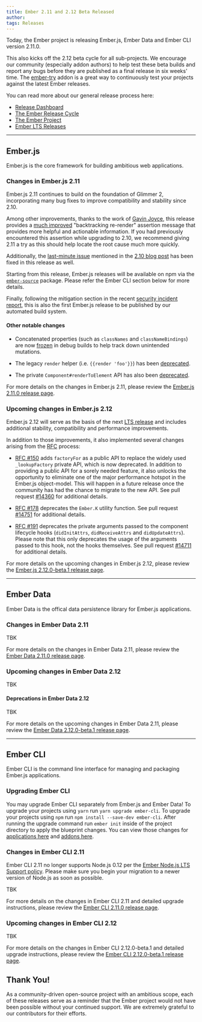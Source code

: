 ```yaml
---
title: Ember 2.11 and 2.12 Beta Released
author:
tags: Releases
---
```


Today, the Ember project is releasing Ember.js, Ember Data and Ember CLI
version 2.11.0.

This also kicks off the 2.12 beta cycle for all sub-projects. We encourage our
community (especially addon authors) to help test these beta builds and report
any bugs before they are published as a final release in six weeks' time. The
[ember-try](https://github.com/ember-cli/ember-try) addon is a great way to
continuously test your projects against the latest Ember releases.

You can read more about our general release process here:

- [Release Dashboard](http://emberjs.com/builds/)
- [The Ember Release Cycle](http://emberjs.com/blog/2013/09/06/new-ember-release-process.html)
- [The Ember Project](http://emberjs.com/blog/2015/06/16/ember-project-at-2-0.html)
- [Ember LTS Releases](http://emberjs.com/blog/2016/02/25/announcing-embers-first-lts.html)

---

## Ember.js

Ember.js is the core framework for building ambitious web applications.

### Changes in Ember.js 2.11

Ember.js 2.11 continues to build on the foundation of Glimmer 2, incorporating
many bug fixes to improve compatibility and stability since 2.10.

Among other improvements, thanks to the work of [Gavin Joyce](https://github.com/gavinjoyce/),
this release provides a [much improved](https://github.com/emberjs/ember.js/pull/14723)
"backtracking re-render" assertion message that provides more helpful and
actionable information. If you had previously encountered this assertion while
upgrading to 2.10, we recommend giving 2.11 a try as this should help locate
the root cause much more quickly.

Additionally, the [last-minute issue](https://github.com/emberjs/ember.js/pull/14649)
mentioned in the [2.10 blog post](/blog/2016/11/30/ember-2-10-released.html) has been
fixed in this release as well.

Starting from this release, Ember.js releases will be available on npm via the
[`ember-source`](https://www.npmjs.com/package/ember-source) package. Please
refer the Ember CLI section below for more details.

Finally, following the mitigation section in the recent [security incident
report](/blog/2016/12/14/security-incident-aws-s3-key-exposure.html), this is
also the first Ember.js release to be published by our automated build system.

#### Other notable changes

- Concatenated properties (such as `classNames` and `classNameBindings`) are
  now [frozen](https://github.com/emberjs/ember.js/pull/14389) in debug builds
  to help track down unintended mutations.

- The legacy `render` helper (i.e. `{{render 'foo'}}`) has been [deprecated](https://github.com/emberjs/ember.js/pull/14441).

- The private `Component#renderToElement` API has also been [deprecated](https://github.com/emberjs/ember.js/pull/14482).

For more details on the changes in Ember.js 2.11, please review the
[Ember.js 2.11.0 release page](https://github.com/emberjs/ember.js/releases/tag/v2.11.0).

### Upcoming changes in Ember.js 2.12

Ember.js 2.12 will serve as the basis of the next [LTS release](http://emberjs.com/blog/2016/02/25/announcing-embers-first-lts.html)
and includes additional stability, compatibility and performance improvements.

In addition to those improvements, it also implemented several changes arising
from the [RFC](https://github.com/emberjs/rfcs) process:

- [RFC #150](https://github.com/emberjs/rfcs/blob/master/text/0150-factory-for.md)
  adds `factoryFor` as a public API to replace the widely used `_lookupFactory`
  private API, which is now deprecated. In addition to providing a public API
  for a sorely needed feature, it also unlocks the opportunity to eliminate one
  of the major performance hotspot in the Ember.js object-model. This will
  happen in a future release once the community has had the chance to migrate to
  the new API. See pull request [#14360](https://github.com/emberjs/ember.js/pull/14360)
  for additional details.

- [RFC #178](https://github.com/emberjs/rfcs/blob/master/text/0178-deprecate-ember-k.md)
  deprecates the `Ember.K` utility function. See pull request [#14751](https://github.com/emberjs/ember.js/pull/14751)
  for additional details.

- [RFC #191](https://github.com/emberjs/rfcs/blob/master/text/0191-deprecate-component-lifecycle-hook-args.md)
  deprecates the private arguments passed to the component lifecycle hooks
  (`didInitAttrs`, `didReceiveAttrs` and `didUpdateAttrs`). Please note that
  this only deprecates the usage of the arguments passed to this hook, not the
  hooks themselves. See pull request [#14711](https://github.com/emberjs/ember.js/pull/14711)
  for additional details.

For more details on the upcoming changes in Ember.js 2.12, please review the
[Ember.js 2.12.0-beta.1 release page](https://github.com/emberjs/ember.js/releases/tag/v2.12.0-beta.1).

---

## Ember Data

Ember Data is the offical data persistence library for Ember.js applications.

### Changes in Ember Data 2.11

TBK

For more details on the changes in Ember Data 2.11, please review the
[Ember Data 2.11.0 release page](https://github.com/emberjs/data/releases/tag/v2.11.0).

### Upcoming changes in Ember Data 2.12

TBK

#### Deprecations in Ember Data 2.12

TBK

For more details on the upcoming changes in Ember Data 2.11, please review the
[Ember Data 2.12.0-beta.1 release page](https://github.com/emberjs/data/releases/tag/v2.12.0-beta.1).

---

## Ember CLI

Ember CLI is the command line interface for managing and packaging Ember.js
applications.

### Upgrading Ember CLI

You may upgrade Ember CLI separately from Ember.js and Ember Data! To upgrade
your projects using `yarn` run `yarn upgrade ember-cli`. To upgrade your
projects using `npm` run `npm install --save-dev ember-cli`. After running the
upgrade command run `ember init` inside of the project directory to apply the
blueprint changes. You can view those changes for [applications here](https://github.com/ember-cli/ember-new-output/compare/v2.10.0...v2.11.0)
and [addons here](https://github.com/ember-cli/ember-addon-output/compare/v2.10.0...v2.11.0).

### Changes in Ember CLI 2.11

Ember CLI 2.11 no longer supports Node.js 0.12 per the
[Ember Node.js LTS Support policy](http://emberjs.com/blog/2016/09/07/ember-node-lts-support.html).
Please make sure you begin your migration to a newer version of Node.js as soon
as possible.

TBK

For more details on the changes in Ember CLI 2.11 and detailed upgrade
instructions, please review the [Ember CLI 2.11.0 release page](https://github.com/ember-cli/ember-cli/releases/tag/v2.11.0).

### Upcoming changes in Ember CLI 2.12

TBK

For more details on the changes in Ember CLI 2.12.0-beta.1 and detailed upgrade
instructions, please review the [Ember CLI 2.12.0-beta.1 release page](https://github.com/ember-cli/ember-cli/releases/tag/v2.12.0-beta.1).

## Thank You!

As a community-driven open-source project with an ambitious scope, each of
these releases serve as a reminder that the Ember project would not have been
possible without your continued support. We are extremely grateful to our
contributors for their efforts.
